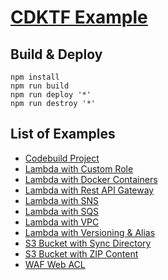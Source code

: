 # [CDKTF Example](https://github.com/sfvishalgupta/cdktf-examples)

## Build & Deploy

```shell
npm install
npm run build
npm run deploy '*'
npm run destroy '*'
```

## List of Examples 

* [Codebuild Project](./src/apps/CodebuildProject/README.md)
* [Lambda with Custom Role](./src/apps/LambdaWithCustomRole/README.md)
* [Lambda with Docker Containers](./src/apps/LambdaWithDocker/README.md)
* [Lambda with Rest API Gateway](./src/apps/LambdaWithRestAPIGateway/README.md)
* [Lambda with SNS](./src/apps/LambdaWithSNS/README.md)
* [Lambda with SQS](./src/apps/LambdaWithSQS/README.md)
* [Lambda with VPC](./src/apps/LambdaWithVPC/README.md)
* [Lambda with Versioning & Alias](./src/apps/LambdaWithVersionAndAlias/README.md)
* [S3 Bucket with Sync Directory](./src/apps/S3BucketWithSyncDir/README.md)
* [S3 Bucket with ZIP Content](./src/apps/S3BucketWithZipContent/README.md)
* [WAF Web ACL](./src/apps/WAFWebACL/README.md)